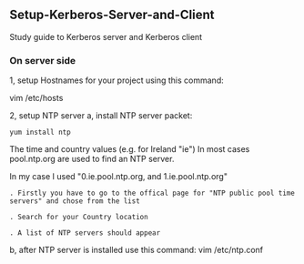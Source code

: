 ## Setup-Kerberos-Server-and-Client
Study guide to Kerberos server and Kerberos client

### On server side
1, setup Hostnames for your project using this command:

  vim /etc/hosts

2, setup NTP server 
  a, install NTP server packet:
  
    yum install ntp
    
  The time and country values (e.g. for Ireland "ie")
  In most cases pool.ntp.org are used to find an NTP server.
  
  In my case I used "0.ie.pool.ntp.org, and 1.ie.pool.ntp.org"
  
    . Firstly you have to go to the offical page for "NTP public pool time servers" and chose from the list
    
    . Search for your Country location
    
    . A list of NTP servers should appear
    
    
    
  b, after NTP server is installed use this command: 
    vim /etc/ntp.conf
    
